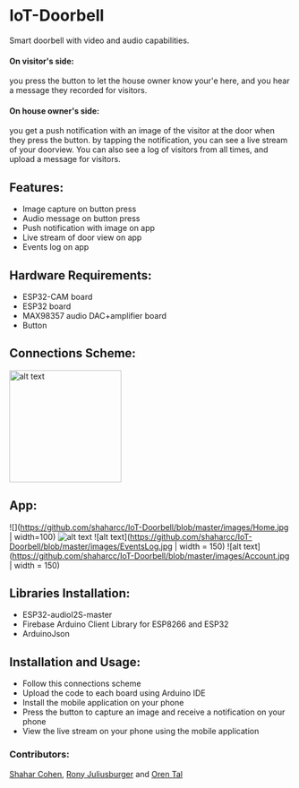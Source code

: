 # IoT-Doorbell
Smart doorbell with video and audio capabilities.

#### On visitor's side:
you press the button to let the house owner know your'e here, and you hear a message they recorded for visitors.
#### On house owner's side:
you get a push notification with an image of the visitor at the door when they press the button. by tapping the notification, you can see a live stream of your doorview. You can also see a log of visitors from all times, and upload a message for visitors.

## Features:
- Image capture on button press
- Audio message on button press
- Push notification with image on app
- Live stream of door view on app
- Events log on app

## Hardware Requirements:
- ESP32-CAM board
- ESP32 board
- MAX98357 audio DAC+amplifier board
- Button

## Connections Scheme:

<img src="https://github.com/shaharcc/IoT-Doorbell/blob/master/images/scheme.jpg" alt="alt text" width="200">

## App:

![](https://github.com/shaharcc/IoT-Doorbell/blob/master/images/Home.jpg | width=100)
![alt text](https://github.com/shaharcc/IoT-Doorbell/blob/master/images/Home.jpg)
![alt text](https://github.com/shaharcc/IoT-Doorbell/blob/master/images/EventsLog.jpg | width = 150)
![alt text](https://github.com/shaharcc/IoT-Doorbell/blob/master/images/Account.jpg | width = 150)

## Libraries Installation:
- ESP32-audioI2S-master
- Firebase Arduino Client Library for ESP8266 and ESP32
- ArduinoJson

## Installation and Usage:
- Follow this connections scheme
- Upload the code to each board using Arduino IDE
- Install the mobile application on your phone
- Press the button to capture an image and receive a notification on your phone
- View the live stream on your phone using the mobile application


### Contributors:
[Shahar Cohen](https://github.com/shaharcc), [Rony Juliusburger](https://github.com/ronyju) and [Oren Tal](https://github.com/oren-tal)
